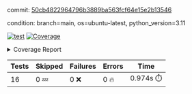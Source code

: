 commit: [50cb4822964796b3889ba563fcf64e15e2b13546](https://github.com/rcmdnk/conf-finder/tree/50cb4822964796b3889ba563fcf64e15e2b13546)

condition: branch=main, os=ubuntu-latest, python_version=3.11

[![test](https://github.com/rcmdnk/conf-finder/actions/workflows/test.yml/badge.svg)](https://github.com/rcmdnk/conf-finder/actions/runs/10622101206)
<a href="https://github.com/rcmdnk/conf-finder/blob/50cb4822964796b3889ba563fcf64e15e2b13546/README.md"><img alt="Coverage" src="https://img.shields.io/badge/Coverage-93%25-brightgreen.svg" /></a><details><summary>Coverage Report </summary><table><tr><th>File</th><th>Stmts</th><th>Miss</th><th>Cover</th><th>Missing</th></tr><tbody><tr><td colspan="5"><b>src/conf_finder</b></td></tr><tr><td>&nbsp; &nbsp;<a href="https://github.com/rcmdnk/conf-finder/blob/50cb4822964796b3889ba563fcf64e15e2b13546/src/conf_finder/conf_finder.py">conf_finder.py</a></td><td>102</td><td>8</td><td>92%</td><td><a href="https://github.com/rcmdnk/conf-finder/blob/50cb4822964796b3889ba563fcf64e15e2b13546/src/conf_finder/conf_finder.py#L65-L67">65&ndash;67</a>, <a href="https://github.com/rcmdnk/conf-finder/blob/50cb4822964796b3889ba563fcf64e15e2b13546/src/conf_finder/conf_finder.py#L76">76</a>, <a href="https://github.com/rcmdnk/conf-finder/blob/50cb4822964796b3889ba563fcf64e15e2b13546/src/conf_finder/conf_finder.py#L81">81</a>, <a href="https://github.com/rcmdnk/conf-finder/blob/50cb4822964796b3889ba563fcf64e15e2b13546/src/conf_finder/conf_finder.py#L141-L142">141&ndash;142</a>, <a href="https://github.com/rcmdnk/conf-finder/blob/50cb4822964796b3889ba563fcf64e15e2b13546/src/conf_finder/conf_finder.py#L174">174</a></td></tr><tr><td><b>TOTAL</b></td><td><b>107</b></td><td><b>8</b></td><td><b>93%</b></td><td>&nbsp;</td></tr></tbody></table></details>

| Tests | Skipped | Failures | Errors | Time |
| ----- | ------- | -------- | -------- | ------------------ |
| 16 | 0 :zzz: | 0 :x: | 0 :fire: | 0.974s :stopwatch: |

